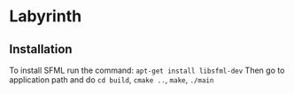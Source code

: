 # Labyrinth

## Installation

To install SFML run the command: `apt-get install libsfml-dev`
Then go to application path and do `cd build`, `cmake ..`, `make`, `./main`
